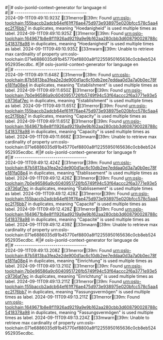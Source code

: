 #||# oslo-jsonld-context-generator for language nl  
#||# -------------------------------------  
2024-09-11T09:49:10.923Z [31merror[39m: Found [urn:oslo-toolchain:155baccb2adcb64ef61ff76ae475d973e938975e020bfcc578c5aa4ec2f76bb7](all-Feitelijke-Verenigingen-ap.jsonld#L880) in duplicates, meaning "Hoedanigheid" is used multiple times as label.
2024-09-11T09:49:10.925Z [31merror[39m: Found [urn:oslo-toolchain:1649671b8e8f11926ad9219a9e9b162aa280cbb3d608790028788c5418378a98](all-Feitelijke-Verenigingen-ap.jsonld#L885) in duplicates, meaning "Hoedanigheid" is used multiple times as label.
2024-09-11T09:49:10.935Z [33mwarn[39m: Unable to retrieve max cardinality of property urn:oslo-toolchain:071e6886035d91b45770ef8800a8f12255950165636c0cb8eb524952935ecdbc.
#||# oslo-jsonld-context-generator for language en  
#||# -------------------------------------  
2024-09-11T09:49:11.648Z [31merror[39m: Found [urn:oslo-toolchain:87b5813ba3fea2e2de900d1ac6c10db2ee7eddaa0d3a7a0b0ec78fe181fa08e4](all-Feitelijke-Verenigingen-ap.jsonld#L524) in duplicates, meaning "Establishment" is used multiple times as label.
2024-09-11T09:49:11.650Z [31merror[39m: Found [urn:oslo-toolchain:7b0e96586a9c6040951726fb5749f94c53f64accc2f6a3771e93e5c9736af7ec](all-Feitelijke-Verenigingen-ap.jsonld#L813) in duplicates, meaning "Establishment" is used multiple times as label.
2024-09-11T09:49:11.651Z [31merror[39m: Found [urn:oslo-toolchain:155baccb2adcb64ef61ff76ae475d973e938975e020bfcc578c5aa4ec2f76bb7](all-Feitelijke-Verenigingen-ap.jsonld#L880) in duplicates, meaning "Capacity" is used multiple times as label.
2024-09-11T09:49:11.651Z [31merror[39m: Found [urn:oslo-toolchain:1649671b8e8f11926ad9219a9e9b162aa280cbb3d608790028788c5418378a98](all-Feitelijke-Verenigingen-ap.jsonld#L885) in duplicates, meaning "Capacity" is used multiple times as label.
2024-09-11T09:49:11.668Z [33mwarn[39m: Unable to retrieve max cardinality of property urn:oslo-toolchain:071e6886035d91b45770ef8800a8f12255950165636c0cb8eb524952935ecdbc.
#||# oslo-jsonld-context-generator for language fr  
#||# -------------------------------------  
2024-09-11T09:49:12.424Z [31merror[39m: Found [urn:oslo-toolchain:87b5813ba3fea2e2de900d1ac6c10db2ee7eddaa0d3a7a0b0ec78fe181fa08e4](all-Feitelijke-Verenigingen-ap.jsonld#L524) in duplicates, meaning "Établissement" is used multiple times as label.
2024-09-11T09:49:12.426Z [31merror[39m: Found [urn:oslo-toolchain:7b0e96586a9c6040951726fb5749f94c53f64accc2f6a3771e93e5c9736af7ec](all-Feitelijke-Verenigingen-ap.jsonld#L813) in duplicates, meaning "Établissement" is used multiple times as label.
2024-09-11T09:49:12.428Z [31merror[39m: Found [urn:oslo-toolchain:155baccb2adcb64ef61ff76ae475d973e938975e020bfcc578c5aa4ec2f76bb7](all-Feitelijke-Verenigingen-ap.jsonld#L880) in duplicates, meaning "Capacité" is used multiple times as label.
2024-09-11T09:49:12.428Z [31merror[39m: Found [urn:oslo-toolchain:1649671b8e8f11926ad9219a9e9b162aa280cbb3d608790028788c5418378a98](all-Feitelijke-Verenigingen-ap.jsonld#L885) in duplicates, meaning "Capacité" is used multiple times as label.
2024-09-11T09:49:12.439Z [33mwarn[39m: Unable to retrieve max cardinality of property urn:oslo-toolchain:071e6886035d91b45770ef8800a8f12255950165636c0cb8eb524952935ecdbc.
#||# oslo-jsonld-context-generator for language de  
#||# -------------------------------------  
2024-09-11T09:49:13.208Z [31merror[39m: Found [urn:oslo-toolchain:87b5813ba3fea2e2de900d1ac6c10db2ee7eddaa0d3a7a0b0ec78fe181fa08e4](all-Feitelijke-Verenigingen-ap.jsonld#L524) in duplicates, meaning "Einrichtung" is used multiple times as label.
2024-09-11T09:49:13.210Z [31merror[39m: Found [urn:oslo-toolchain:7b0e96586a9c6040951726fb5749f94c53f64accc2f6a3771e93e5c9736af7ec](all-Feitelijke-Verenigingen-ap.jsonld#L813) in duplicates, meaning "Einrichtung" is used multiple times as label.
2024-09-11T09:49:13.211Z [31merror[39m: Found [urn:oslo-toolchain:155baccb2adcb64ef61ff76ae475d973e938975e020bfcc578c5aa4ec2f76bb7](all-Feitelijke-Verenigingen-ap.jsonld#L880) in duplicates, meaning "Fassungsvermögen" is used multiple times as label.
2024-09-11T09:49:13.211Z [31merror[39m: Found [urn:oslo-toolchain:1649671b8e8f11926ad9219a9e9b162aa280cbb3d608790028788c5418378a98](all-Feitelijke-Verenigingen-ap.jsonld#L885) in duplicates, meaning "Fassungsvermögen" is used multiple times as label.
2024-09-11T09:49:13.224Z [33mwarn[39m: Unable to retrieve max cardinality of property urn:oslo-toolchain:071e6886035d91b45770ef8800a8f12255950165636c0cb8eb524952935ecdbc.
